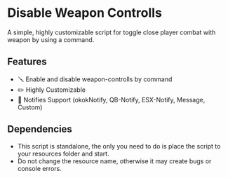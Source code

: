 # Disable Weapon Controlls
A simple, highly customizable script for toggle close player combat with weapon by using a command.

## Features
- 🪛 Enable and disable weapon-controlls by command
- ✏️ Highly Customizable
- 📣 Notifies Support (okokNotify, QB-Notify, ESX-Notify, Message, Custom)

## Dependencies
- This script is standalone, the only you need to do is place the script to your resources folder and start.
- Do not change the resource name, otherwise it may create bugs or console errors.
